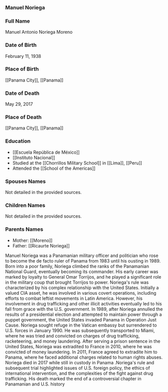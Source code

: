 ### Manuel Noriega

### Full Name

Manuel Antonio Noriega Moreno

### Date of Birth

February 11, 1938

### Place of Birth

[[Panama City]], [[Panama]]
### Date of Death

May 29, 2017

### Place of Death

[[Panama City]], [[Panama]]

### Education

- [[Escuela República de México]]
- [[Instituto Nacional]]
- Studied at the [[Chorrillos Military School]] in [[Lima]], [[Peru]]
- Attended the [[School of the Americas]]

### Spouses Names

Not detailed in the provided sources.

### Children Names

Not detailed in the provided sources.

### Parents Names

- Mother: [[Moreno]]
- Father: [[Ricaurte Noriega]]

Manuel Noriega was a Panamanian military officer and politician who rose to become the de facto ruler of Panama from 1983 until his ousting in 1989. Born into a poor family, Noriega climbed the ranks of the Panamanian National Guard, eventually becoming its commander. His early career was marked by loyalty to General Omar Torrijos, and he played a significant role in the military coup that brought Torrijos to power. Noriega's rule was characterized by his complex relationship with the United States. Initially a valued CIA asset, he was involved in various covert operations, including efforts to combat leftist movements in Latin America. However, his involvement in drug trafficking and other illicit activities eventually led to his fall from grace with the U.S. government. In 1989, after Noriega annulled the results of a presidential election and attempted to maintain power through a puppet government, the United States invaded Panama in Operation Just Cause. Noriega sought refuge in the Vatican embassy but surrendered to U.S. forces in January 1990. He was subsequently transported to Miami, where he was tried and convicted on charges of drug trafficking, racketeering, and money laundering. After serving a prison sentence in the United States, Noriega was extradited to France in 2010, where he was convicted of money laundering. In 2011, France agreed to extradite him to Panama, where he faced additional charges related to human rights abuses. Noriega died in 2017 while still in custody in Panama .Noriega's rule and subsequent trial highlighted issues of U.S. foreign policy, the ethics of international intervention, and the complexities of the fight against drug trafficking. His death marked the end of a controversial chapter in Panamanian and U.S. history